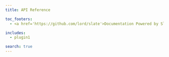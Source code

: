 ```yaml
---
title: API Reference

toc_footers:
  - <a href='https://github.com/lord/slate'>Documentation Powered by Slate</a>

includes:
  - plugin1

search: true
---
```


